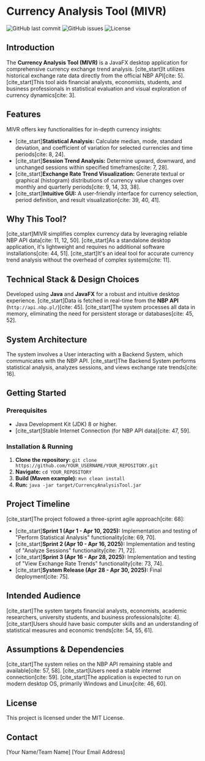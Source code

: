 # Currency Analysis Tool (MIVR)

![GitHub last commit](https://img.shields.io/github/last-commit/YOUR_USERNAME/YOUR_REPOSITORY)
![GitHub issues](https://img.shields.io/github/issues/YOUR_USERNAME/YOUR_REPOSITORY)
![License](https://img.shields.io/badge/license-MIT-blue.svg)

## Introduction

The **Currency Analysis Tool (MIVR)** is a JavaFX desktop application for comprehensive currency exchange trend analysis. [cite_start]It utilizes historical exchange rate data directly from the official NBP API[cite: 5]. [cite_start]This tool aids financial analysts, economists, students, and business professionals in statistical evaluation and visual exploration of currency dynamics[cite: 3].

## Features

MIVR offers key functionalities for in-depth currency insights:
* [cite_start]**Statistical Analysis:** Calculate median, mode, standard deviation, and coefficient of variation for selected currencies and time periods[cite: 8, 24].
* [cite_start]**Session Trend Analysis:** Determine upward, downward, and unchanged sessions within specified timeframes[cite: 7, 28].
* [cite_start]**Exchange Rate Trend Visualization:** Generate textual or graphical (histogram) distributions of currency value changes over monthly and quarterly periods[cite: 9, 14, 33, 38].
* [cite_start]**Intuitive GUI:** A user-friendly interface for currency selection, period definition, and result visualization[cite: 39, 40, 41].

## Why This Tool?

[cite_start]MIVR simplifies complex currency data by leveraging reliable NBP API data[cite: 11, 12, 50]. [cite_start]As a standalone desktop application, it's lightweight and requires no additional software installations[cite: 44, 51]. [cite_start]It's an ideal tool for accurate currency trend analysis without the overhead of complex systems[cite: 11].

## Technical Stack & Design Choices

Developed using **Java** and **JavaFX** for a robust and intuitive desktop experience. [cite_start]Data is fetched in real-time from the **NBP API** (`http://api.nbp.pl/`)[cite: 45]. [cite_start]The system processes all data in memory, eliminating the need for persistent storage or databases[cite: 45, 52].

## System Architecture

The system involves a User interacting with a Backend System, which communicates with the NBP API. [cite_start]The Backend System performs statistical analysis, analyzes sessions, and views exchange rate trends[cite: 16].

## Getting Started

### Prerequisites
* Java Development Kit (JDK) 8 or higher.
* [cite_start]Stable Internet Connection (for NBP API data)[cite: 47, 59].

### Installation & Running
1.  **Clone the repository:** `git clone https://github.com/YOUR_USERNAME/YOUR_REPOSITORY.git`
2.  **Navigate:** `cd YOUR_REPOSITORY`
3.  **Build (Maven example):** `mvn clean install`
4.  **Run:** `java -jar target/CurrencyAnalysisTool.jar`

## Project Timeline

[cite_start]The project followed a three-sprint agile approach[cite: 68]:
* [cite_start]**Sprint 1 (Apr 1 - Apr 10, 2025):** Implementation and testing of "Perform Statistical Analysis" functionality[cite: 69, 70].
* [cite_start]**Sprint 2 (Apr 10 - Apr 16, 2025):** Implementation and testing of "Analyze Sessions" functionality[cite: 71, 72].
* [cite_start]**Sprint 3 (Apr 16 - Apr 28, 2025):** Implementation and testing of "View Exchange Rate Trends" functionality[cite: 73, 74].
* [cite_start]**System Release (Apr 28 - Apr 30, 2025):** Final deployment[cite: 75].

## Intended Audience

[cite_start]The system targets financial analysts, economists, academic researchers, university students, and business professionals[cite: 4]. [cite_start]Users should have basic computer skills and an understanding of statistical measures and economic trends[cite: 54, 55, 61].

## Assumptions & Dependencies

[cite_start]The system relies on the NBP API remaining stable and available[cite: 57, 58]. [cite_start]Users need a stable internet connection[cite: 59]. [cite_start]The application is expected to run on modern desktop OS, primarily Windows and Linux[cite: 46, 60].

## License

This project is licensed under the MIT License.

## Contact

[Your Name/Team Name]
[Your Email Address]
